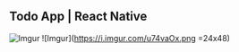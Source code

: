 ## Todo App | React Native

![Imgur](https://i.imgur.com/RHH76KL.png=24x48)
![Imgur](https://i.imgur.com/u74vaOx.png =24x48)
